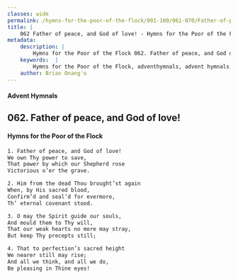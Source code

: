 ```yaml
---
classes: wide
permalink: /hymns-for-the-poor-of-the-flock/001-100/061-070/Father-of-peace,-and-God-of-love!/
title: |
    062 Father of peace, and God of love! - Hymns for the Poor of the Flock
metadata:
    description: |
        Hymns for the Poor of the Flock 062. Father of peace, and God of love!. Father of peace, and God of love! We own Thy power to save, That power by which our Shepherd rose  Victorious o’er the grave. 
    keywords:  |
        Hymns for the Poor of the Flock, adventhymnals, advent hymnals, Father of peace, and God of love!, Father of peace, and God of love!, 
    author: Brian Onang'o
---
```


#### Advent Hymnals
## 062. Father of peace, and God of love!
####  Hymns for the Poor of the Flock

```txt
1. Father of peace, and God of love!
We own Thy power to save,
That power by which our Shepherd rose 
Victorious o’er the grave.

2. Him from the dead Thou brought’st again
When, by His sacred blood,
Confirm’d and seal’d for evermore,
Th’ eternal covenant stood.

3. O may the Spirit guide our souls,
And mould them to Thy will,
That our weak hearts no more may stray, 
But keep Thy precepts still;

4. That to perfection’s sacred height
We nearer still may rise;
And all we think, and all we do,
Be pleasing in Thine eyes!
```